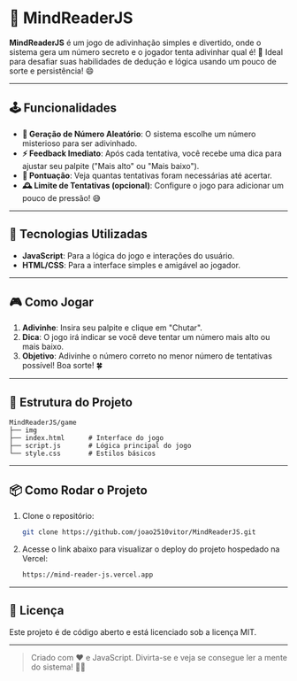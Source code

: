 # 🎩 MindReaderJS

**MindReaderJS** é um jogo de adivinhação simples e divertido, onde o sistema gera um número secreto e o jogador tenta adivinhar qual é! 🔮 Ideal para desafiar suas habilidades de dedução e lógica usando um pouco de sorte e persistência! 😄

---

## 🕹️ Funcionalidades

- **🔢 Geração de Número Aleatório**: O sistema escolhe um número misterioso para ser adivinhado.
- **⚡ Feedback Imediato**: Após cada tentativa, você recebe uma dica para ajustar seu palpite ("Mais alto" ou "Mais baixo").
- **💯 Pontuação**: Veja quantas tentativas foram necessárias até acertar.
- **🕰️ Limite de Tentativas (opcional)**: Configure o jogo para adicionar um pouco de pressão! 😅

---

## 🚀 Tecnologias Utilizadas

- **JavaScript**: Para a lógica do jogo e interações do usuário.
- **HTML/CSS**: Para a interface simples e amigável ao jogador.

---

## 🎮 Como Jogar

1. **Adivinhe**: Insira seu palpite e clique em "Chutar".
2. **Dica**: O jogo irá indicar se você deve tentar um número mais alto ou mais baixo.
3. **Objetivo**: Adivinhe o número correto no menor número de tentativas possível! Boa sorte! 🍀

---

## 📂 Estrutura do Projeto

```plaintext
MindReaderJS/game
├── img
├── index.html      # Interface do jogo
├── script.js       # Lógica principal do jogo
└── style.css       # Estilos básicos
```
---

## 📦 Como Rodar o Projeto

1. Clone o repositório:
   ```bash
   git clone https://github.com/joao2510vitor/MindReaderJS.git
   ```
2. Acesse o link abaixo para visualizar o deploy do projeto hospedado na Vercel:
   ```bash
   https://mind-reader-js.vercel.app
   ```
---

## 📜 Licença

Este projeto é de código aberto e está licenciado sob a licença MIT.

---

> Criado com ❤️ e JavaScript. Divirta-se e veja se consegue ler a mente do sistema! 🧠💡

